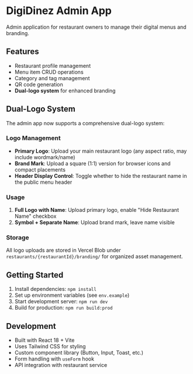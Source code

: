 # DigiDinez Admin App

Admin application for restaurant owners to manage their digital menus and branding.

## Features

- Restaurant profile management
- Menu item CRUD operations
- Category and tag management
- QR code generation
- **Dual-logo system** for enhanced branding

## Dual-Logo System

The admin app now supports a comprehensive dual-logo system:

### Logo Management

- **Primary Logo**: Upload your main restaurant logo (any aspect ratio, may include wordmark/name)
- **Brand Mark**: Upload a square (1:1) version for browser icons and compact placements
- **Header Display Control**: Toggle whether to hide the restaurant name in the public menu header

### Usage

1. **Full Logo with Name**: Upload primary logo, enable "Hide Restaurant Name" checkbox
2. **Symbol + Separate Name**: Upload brand mark, leave name visible


### Storage

All logo uploads are stored in Vercel Blob under `restaurants/{restaurantId}/branding/` for organized asset management.

## Getting Started

1. Install dependencies: `npm install`
2. Set up environment variables (see `env.example`)
3. Start development server: `npm run dev`
4. Build for production: `npm run build:prod`

## Development

- Built with React 18 + Vite
- Uses Tailwind CSS for styling
- Custom component library (Button, Input, Toast, etc.)
- Form handling with `useForm` hook
- API integration with restaurant service
